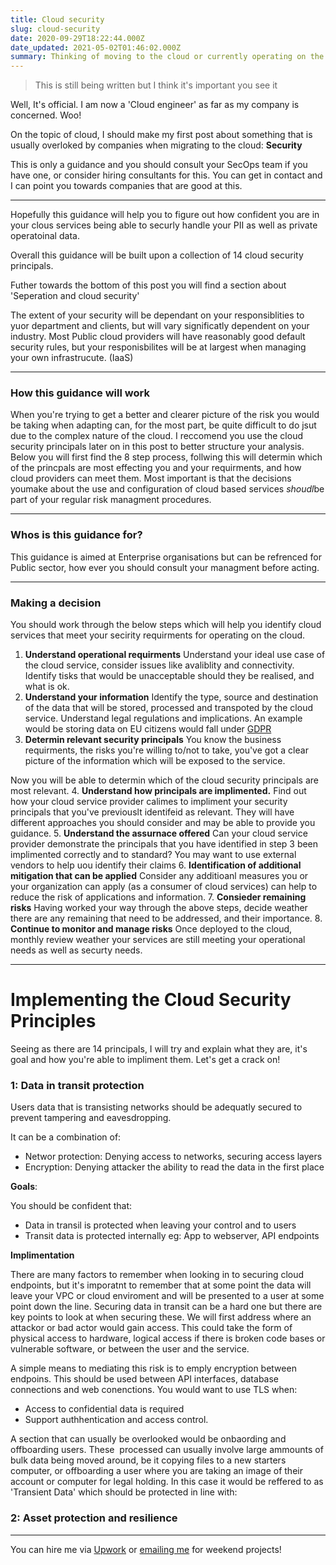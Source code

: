 ```yaml
---
title: Cloud security
slug: cloud-security
date: 2020-09-29T18:22:44.000Z
date_updated: 2021-05-02T01:46:02.000Z
summary: Thinking of moving to the cloud or currently operating on the cloud? Find out how how secure you are.
---
```


> This is still being written but I think it's important you see it

Well, It's official. I am now a 'Cloud engineer' as far as my company is concerned. Woo!

On the topic of cloud, I should make my first post about something that is usually overloked by companies when migrating to the cloud: **Security**

This is only a guidance and you should consult your SecOps team if you have one, or consider hiring consultants for this. You can get in contact and I can point you towards companies that are good at this.

---

Hopefully this guidance will help you to figure out how confident you are in your clous services being able to securly handle your PII as well as private operatoinal data.

Overall this guidance will be built upon a collection of 14 cloud security principals.

Futher towards the bottom of this post you will find a section about 'Seperation and cloud security'

The extent of your security will be dependant on your responsiblities to yuor department and clients, but will vary significatly dependent on your industry. Most Public cloud providers will have reasonably good default security rules, but your responisbilites will be at largest when managing your own infrastrucute. (IaaS)

---

### How this guidance will work

When you're trying to get a better and clearer picture of the risk you would be taking when adapting can, for the most part, be quite difficult to do jsut due to the complex nature of the cloud. I reccomend you use the cloud security principals later on in this post to better structure your analysis. Below you will first find the 8 step process, follwing this will determin which of the princpals are most effecting you and your requirments, and how cloud providers can meet them.
Most important is that the decisions youmake about the use and configuration of cloud based services *shoudl*be part of your regular risk managment procedures.

---

### Whos is this guidance for?

This guidance is aimed at Enterprise organisations but can be refrenced for Public sector, how ever you should consult your managment before acting.

---

### Making a decision

You should work through the below steps which will help you identify cloud services that meet your secirity requirments for operating on the cloud.

1. **Understand operational requirments**
Understand your ideal use case of the cloud service, consider issues like avaliblity and connectivity. Identify tisks that would be unacceptable should they be realised, and what is ok.
2. **Understand your information**
Identify the type, source and destination of the data that will be stored, processed and transpoted by the cloud service. Understand legal regulations and implications. An example would be storing data on EU citizens would fall under [GDPR](https://ico.org.uk/for-organisations/guide-to-data-protection/guide-to-the-general-data-protection-regulation-gdpr/)
3. **Determin relevant security principals**
You know the business requirments, the risks you're willing to/not to take, you've got a clear picture of the information which will be exposed to the service.

Now you will be able to determin which of the cloud security principals are most relevant.
4. **Understand how principals are implimented.**
Find out how your cloud service provider calimes to impliment your security principals that you've previouslt identifeid as relevant. They will have different approaches you should consider and may be able to provide you guidance.
5. **Understand the assurnace offered**
Can your cloud service provider demonstrate the principals that you have identified in step 3 been implimented correctly and to standard? You may want to use external vendors to help uou identify their claims
6. **Identification of additional mitigation that can be applied**
Consider any additioanl measures you or your organization can apply (as a consumer of cloud services) can help to reduce the risk of applications and information.
7. **Consieder remaining risks**
Having worked your way through the above steps, decide weather there are any remaining that need to be addressed, and their importance.
8. **Continue to monitor and manage risks**
Once deployed to the cloud, monthly review weather your services are still meeting your operational needs as well as securty needs.

---

# Implementing the Cloud Security Principles

Seeing as there are 14 principals, I will try and explain what they are, it's goal and how you're able to impliment them. Let's get a crack on!

### 1: Data in transit protection

Users data that is transisting networks should be adequatly secured to prevent tampering and eavesdropping.

It can be a combination of:

- Networ protection: Denying access to networks, securing access layers
- Encryption: Denying attacker the ability to read the data in the first place

**Goals**:

You should be confident that:

- Data in transil is protected when leaving your control and to users
- Transit data is protected internally eg: App to webserver, API endpoints

**Implimentation**

There are many factors to remember when looking in to securing cloud endpoints, but it's imporatnt to remember that at some point the data will leave your VPC or cloud enviroment and will be presented to a user at some point down the line. Securing data in transit can be a hard one but there are key points to look at when securing these. We will first address where an attackor or bad actor would gain access. This could take the form of physical access to hardware, logical access if there is broken code bases or vulnerable software, or between the user and the service.

A simple means to mediating this risk is to emply encryption between endpoins. This should be used between API interfaces, database connections and web conenctions. You would want to use TLS when:

- Access to confidential data is required
- Support authhentication and access control.

A section that can usually be overlooked would be onbaording and offboarding users.
These  processed can usually involve large ammounts of bulk data being moved around, be it copying files to a new starters computer, or offboarding a user where you are taking an image of their account or computer for legal holding. In this case it would be reffered to as 'Transient Data' which should be protected in line with:

### 2: Asset protection and resilience

---

You can hire me via [Upwork](https://www.upwork.com/freelancers/~01c61ee9802b94133e) or [emailing me](mailto:work@breadnet.co.uk) for weekend projects!

